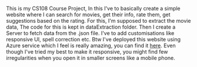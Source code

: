 This is my CS108 Course Project, In this I've to basically create a simple website where I can search for movies, get their info, rate them, get suggestions based on the rating. For this, I'm supposed to extract the movie data, The code for this is
kept in dataExtraction folder. Then I create a Server to fetch data from the .json file. I've to add customisations like responsive UI, spell correction etc.
Btw I've deployed this website using Azure service which I feel is really amazing, you can find it [here](https://cs108moviemania.azurewebsites.net/). Even though I've tried my best to make it responsive, you might find few irregularities when you open it in smaller screens like a mobile phone.
